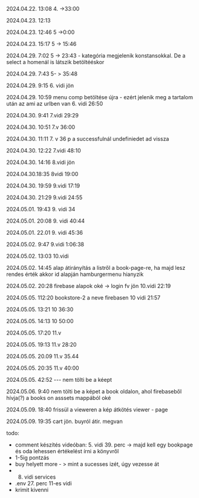 2024.04.22.  13:08 
        4. ->33:00

2024.04.23. 12:13

<!---
    - lenyíló lista - könyv kategóriák - fantasy, rom, horror
    - képekhez berakni egy egy könyvklépet, ami az adott kategórián belül meg fog jelenni.
    - for ciklussal fogom, és az adott kategória képét kirakom egymás után, úgy hogy egy sorban max 3 legyen
-->

2024.04.23. 12:46
    5 ->0:00
    
2024.04.23. 15:17
    5 -> 15:46

2024.04.29. 7:02
    5 -> 23:43 - kategória megjelenik konstansokkal. De a select a homenál is látszik betöltééskor

2024.04.29. 7:43
    5- > 35:48

2024.04.29. 9:15
    6. vidi jön

2024.04.29. 10:59
    menu comp betöltése újra - ezért jelenik meg a tartalom után az ami az urlben van 
    6. vidi 26:50

2024.04.30. 9:41
    7.vidi 29:29

2024.04.30. 10:51
    7.v 36:00

2024.04.30. 11:11
    7. v 36 p
    a successfulnál undefiniedet ad vissza

2024.04.30. 12:22
    7.vidi 48:10

2024.04.30. 14:16
    8.vidi jön

2024.04.30.18:35
    8vidi 19:00
    
2024.04.30. 19:59
    9.vidi 17:19

2024.04.30. 21:29
    9.vidi 24:55

2024.05.01. 19:43
    9. vidi 34

2024.05.01. 20:08
    9. vidi 40:44

2024.05.01. 22.01
    9. vidi 45:36

2024.05.02. 9:47
    9.vidi 1:06:38

2024.05.02. 13:03
    10.vidi

2024.05.02. 14:45
    alap átirányítás a listről a book-page-re, ha majd lesz rendes érték akkor id alapján
    hamburgermenu hianyzik

2024.05.02. 20:28
    firebase alapok oké -> login fv jön
    10.vidi 22:19


2024.05.05. 112:20
    bookstore-2 a neve firebasen
    10 vidi 21:57

2024.05.05. 13:21
    10 36:30

2024.05.05. 14:13
    10 50:00

2024.05.05. 17:20
    11.v

2024.05.05. 19:13
    11.v 28:20

2024.05.05. 20.09
    11.v 35.44

2024.05.05. 20:35
    11.v 40:00

2024.05.05. 42:52 --- nem tölti be a kéept

2024.05.06. 9:40
    nem tölti be a képet a book oldalon, ahol firebaseből hívja(?) a books on asssets mappából oké

2024.05.09. 18:40
    frissül a vieweren a kép
    átkötés viewer - page

2024.05.09. 19:35
    cart jön. buyról átir. megvan

todo: 
- comment készítés videóban: 5. vidi 39. perc -> majd kell egy bookpage és oda lehessen értékelést írni a könyvről
- 1-5ig pontzás
- buy helyett more - > mint a sucesses izét, úgy vezesse át
- 8. vidi services
- .env 27. perc 11-es vidi
- krimit kivenni